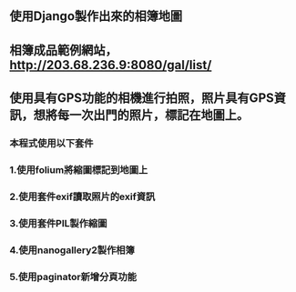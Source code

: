 ## 使用Django製作出來的相簿地圖
## 相簿成品範例網站，http://203.68.236.9:8080/gal/list/
## 使用具有GPS功能的相機進行拍照，照片具有GPS資訊，想將每一次出門的照片，標記在地圖上。
### 本程式使用以下套件
### 1.使用folium將縮圖標記到地圖上
### 2.使用套件exif讀取照片的exif資訊
### 3.使用套件PIL製作縮圖
### 4.使用nanogallery2製作相簿
### 5.使用paginator新增分頁功能

